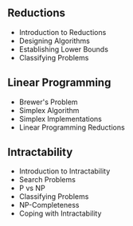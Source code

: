 ## Reductions
- Introduction to Reductions
- Designing Algorithms
- Establishing Lower Bounds
- Classifying Problems

## Linear Programming
- Brewer's Problem
- Simplex Algorithm
- Simplex Implementations
- Linear Programming Reductions

## Intractability
- Introduction to Intractability
- Search Problems
- P vs NP
- Classifying Problems
- NP-Completeness
- Coping with Intractability